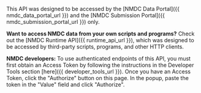 <!-- 
    Note: The `description` kwarg of the `FastAPI` constructor supports CommonMark syntax,
          according to the constructor's docstring.
-->

This API was designed to be accessed by
the [NMDC Data Portal]({{ nmdc_data_portal_url }}) and
the [NMDC Submission Portal]({{ nmdc_submission_portal_url }}) only.

**Want to access NMDC data from your own scripts and programs?**
Check out the [NMDC Runtime API]({{ runtime_api_url }}), which was
designed to be accessed by third-party scripts, programs, and other HTTP clients.

**NMDC developers:** To use authenticated endpoints of this API,
you must first obtain an Access Token by following the instructions in the
Developer Tools section [here]({{ developer_tools_url }}).
Once you have an Access Token, click the "Authorize" button on this page.
In the popup, paste the token in the "Value" field and click "Authorize".
